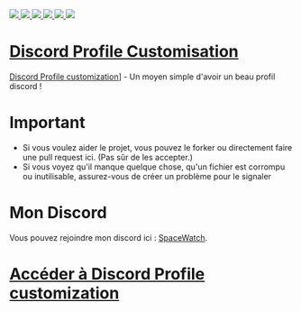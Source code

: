 <a href="https://github.com/SeenKid/discord-profile-customization"> 
  <img src="https://img.shields.io/github/downloads/SeenKid/discord-profile-customization/total?color=blue&style=flat-square">
<a href="https://github.com/SeenKid/discord-profile-customization"> 
  <img src="https://img.shields.io/github/languages/code-size/Seenkid/discord-profile-customization?style=flat-square">
<a href="https://github.com/SeenKid/discord-profile-customization"> 
  <img src="https://img.shields.io/github/stars/Seenkid/discord-profile-customization?style=flat-square">
<a href="https://github.com/SeenKid/discord-profile-customization"> 
  <img src="https://img.shields.io/github/forks/Seenkid/discord-profile-customization?style=flat-square">
<a href="https://github.com/SeenKid/discord-profile-customization"> 
  <img src="https://img.shields.io/github/commit-activity/m/Seenkid/discord-profile-customization?style=flat-square">
<img src="https://visitor-badge.glitch.me/badge?page_id=SeenKid.discord-profile-customisation" />

# Discord Profile Customisation

[Discord Profile customization](https://github.com/SeenKid/discord-profile-customization/wiki)] - Un moyen simple d'avoir un beau profil discord !

# Important

- Si vous voulez aider le projet, vous pouvez le forker ou directement faire une pull request ici. (Pas sûr de les accepter.)
- Si vous voyez qu'il manque quelque chose, qu'un fichier est corrompu ou inutilisable, assurez-vous de créer un problème pour le signaler

# Mon Discord

Vous pouvez rejoindre mon discord ici : [SpaceWatch](https://discord.gg/YH8Qbjr2sJ).

# [Accéder à Discord Profile customization](https://github.com/SeenKid/discord-profile-customization/wiki)
